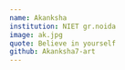 ```yaml
---
name: Akanksha
institution: NIET gr.noida
image: ak.jpg
quote: Believe in yourself
github: Akanksha7-art
---
```

